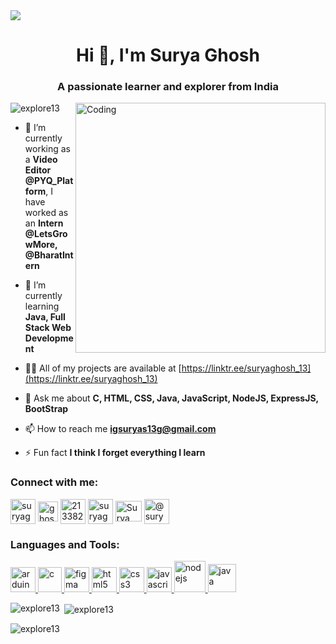 <img src="https://user-images.githubusercontent.com/95478989/198955082-6e78ebb5-e1e4-49f9-8d32-6e5af3984dcd.gif"/>
<h1 align="center">Hi 👋, I'm Surya Ghosh</h1>
<h3 align="center">A passionate learner and explorer from India</h3>
<img align="right" top alt="Coding" width="400" src="https://media.tenor.com/NOYF3f82b_gAAAAC/programmer.gif" />
<p align="left"> <img src="https://komarev.com/ghpvc/?username=explore13&label=Profile%20views&color=0e75b6&style=flat" alt="explore13" /> </p>

- 🔭 I’m currently working as a **Video Editor @PYQ_Platform**, I have worked as an **Intern @LetsGrowMore, @BharatIntern**

- 🌱 I’m currently learning **Java, Full Stack Web Development**

- 👨‍💻 All of my projects are available at [https://linktr.ee/suryaghosh_13](https://linktr.ee/suryaghosh_13)

- 💬 Ask me about **C, HTML, CSS, Java, JavaScript, NodeJS, ExpressJS, BootStrap**

- 📫 How to reach me **igsuryas13g@gmail.com**

- ⚡ Fun fact **I think I forget everything I learn**

<h3 align="left">Connect with me:</h3>
<p align="left">
<a href="https://twitter.com/suryaghosh_13" target="blank"><img align="center" src="https://www.freepnglogos.com/uploads/twitter-logo-png/twitter-bird-symbols-png-logo-0.png" alt="suryaghosh_13" height="40" width="40" /></a>
<a href="https://linkedin.com/in/ghosh-surya" target="blank"><img align="center" src="https://www.freepnglogos.com/uploads/linkedin-basic-round-social-logo-png-13.png" alt="ghosh-surya" height="32" width="32" /></a>
<a href="https://stackoverflow.com/users/21338210" target="blank"><img align="center" src="https://upload.wikimedia.org/wikipedia/commons/thumb/e/ef/Stack_Overflow_icon.svg/768px-Stack_Overflow_icon.svg.png?20190716190036" alt="21338210" height="40" width="40" /></a>
<a href="https://instagram.com/suryaghosh_13" target="blank"><img align="center" src="https://www.freepnglogos.com/uploads/pics-photos-instagram-logo-png-4.png" alt="suryaghosh_13" height="40" width="40" /></a>
<a href="https://www.youtube.com/@Surya_Ghosh" target="blank"> <img align="center" src="https://www.freepnglogos.com/uploads/youtube-logo-icon-transparent---32.png" alt="Surya Ghosh" height="33" width="42" /></a>
<a href="https://www.hackerrank.com/suryaghoshchemi1?hr_r=1" target="blank"><img align="center" src="https://upload.wikimedia.org/wikipedia/commons/thumb/6/65/HackerRank_logo.png/900px-HackerRank_logo.png" alt="@suryaghoshchemi1" height="40" width="40" /></a>
</p>

<h3 align="left">Languages and Tools:</h3>
<p align="left"> <a href="https://www.arduino.cc/" target="_blank" rel="noreferrer"> <img src="https://cdn.worldvectorlogo.com/logos/arduino-1.svg" alt="arduino" width="40" height="40"/> </a> 
  <a href="https://www.cprogramming.com/" target="_blank" rel="noreferrer"> <img src="https://upload.wikimedia.org/wikipedia/commons/thumb/1/18/C_Programming_Language.svg/570px-C_Programming_Language.svg.png?20201031132917" alt="c" width="38" height="40"/> </a> 
   <a href="https://www.figma.com/" target="_blank" rel="noreferrer"> <img src="https://www.vectorlogo.zone/logos/figma/figma-icon.svg" alt="figma" width="40" height="40"/> </a> 
    <a href="https://www.w3.org/html/" target="_blank" rel="noreferrer"> <img src="https://www.seekpng.com/png/full/80-803527_html5-css3-and-javascript-logos-html5-logo-png.png" alt="html5" width="40" height="40"/> </a>
  <a href="https://www.w3schools.com/css/" target="_blank" rel="noreferrer"> <img src="https://static.wikia.nocookie.net/logopedia/images/6/62/CSS3_logo.svg/revision/latest?cb=20230305121046" alt="css3" width="40" height="40"/> </a> 
  <a href="https://www.w3schools.com/js/" target="_blank" rel="noreferrer"> <img src="https://cdn.iconscout.com/icon/free/png-512/free-javascript-1-225993.png?f=webp&w=256" alt="javascript" width="40" height="40"/> </a>
<a href="https://nodejs.org/en" target="_blank" rel="noreferrer"> <img src="https://cdn.iconscout.com/icon/free/png-512/free-nodejs-226032.png?f=webp&w=256" alt="nodejs" width="50" height="50"/> </a>
<a href="https://www.java.com" target="_blank" rel="noreferrer"> <img src="https://1000logos.net/wp-content/uploads/2020/09/Java-Logo-640x400.png" alt="java" width="45" height="45"/> </a>
</p>

<p><img align="left" src="https://github-readme-stats.vercel.app/api/top-langs?username=explore13&show_icons=true&locale=en&layout=compact" alt="explore13" /></p>

<p>&nbsp;<img align="center" src="https://github-readme-stats.vercel.app/api?username=explore13&show_icons=true&locale=en" alt="explore13" /></p>

<p><img align="center" src="https://github-readme-streak-stats.herokuapp.com/?user=explore13&" alt="explore13" /></p>
